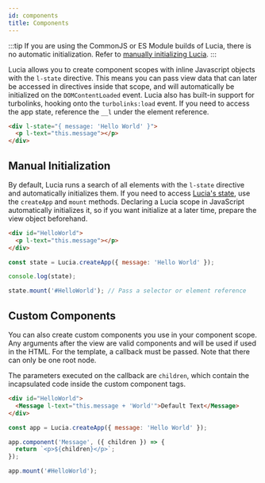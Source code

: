 ```yaml
---
id: components
title: Components
---
```


:::tip
If you are using the CommonJS or ES Module builds of Lucia, there is no automatic initialization. Refer to [manually initializing Lucia](#manual-initialization).
::: 

Lucia allows you to create component scopes with inline Javascript objects with the `l-state` directive. This means you can pass view data that can later be accessed in directives inside that scope, and will automatically be initialized on the `DOMContentLoaded` event. Lucia also has built-in support for turbolinks, hooking onto the `turbolinks:load` event. If you need to access the app state, reference the `__l` under the element reference.

```html
<div l-state="{ message: 'Hello World' }">
  <p l-text="this.message"></p>
</div>
```

## Manual Initialization

By default, Lucia runs a search of all elements with the `l-state` directive and automatically initializes them. If you need to access [Lucia's state](/docs/essentials/accessingLuciaState), use the `createApp` and `mount` methods. Declaring a Lucia scope in JavaScript automatically initializes it, so if you want initialize at a later time, prepare the view object beforehand.

```html
<div id="HelloWorld">
  <p l-text="this.message"></p>
</div>
```

```js
const state = Lucia.createApp({ message: 'Hello World' });

console.log(state);

state.mount('#HelloWorld'); // Pass a selector or element reference
```

## Custom Components

You can also create custom components you use in your component scope. Any arguments after the view are valid components and will be used if used in the HTML. For the template, a callback must be passed. Note that there can only be one root node.

The parameters executed on the callback are `children`, which contain the incapsulated code inside the custom component tags.

```html
<div id="HelloWorld">
  <Message l-text="this.message + 'World'">Default Text</Message>
</div>
```

```js
const app = Lucia.createApp({ message: 'Hello World' });

app.component('Message', ({ children }) => {
  return `<p>${children}</p>`;
});

app.mount('#HelloWorld');
```
